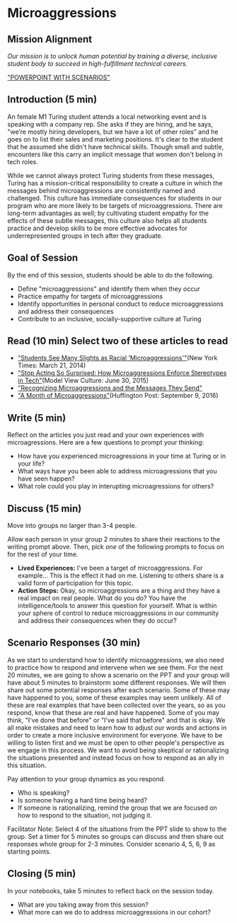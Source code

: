 # Microaggressions

## Mission Alignment
*Our mission is to unlock human potential by training a diverse, inclusive student body to succeed in high-fulfillment technical careers.*

["POWERPOINT WITH SCENARIOS"](https://drive.google.com/drive/folders/0B51t9-cqjZR7ZVhtZFM3djcwY3c) 

## Introduction (5 min)

An female M1 Turing student attends a local networking event and is speaking with a company rep. She asks if they are hiring, and he says, "we’re mostly hiring developers, but we have a lot of other roles” and he goes on to list their sales and marketing positions. It's clear to the student that he assumed she didn't have technical skills. Though small and subtle, encounters like this carry an implicit message that women don't belong in tech roles.

While we cannot always protect Turing students from these messages, Turing has a mission-critical responsibility to create a culture in which the messages behind microaggressions are consistently named and challenged. This culture has immediate consequences for students in our program who are more likely to be targets of microaggressions. There are long-term advantages as well; by cultivating student empathy for the effects of these subtle messages, this culture also helps all students practice and develop skills to be more effective advocates for underrepresented groups in tech after they graduate.


## Goal of Session
By the end of this session, students should be able to do the following.
* Define "microaggressions" and identify them when they occur
* Practice empathy for targets of microaggressions
* Identify opportunities in personal conduct to reduce microaggressions and address their consequences
* Contribute to an inclusive, socially-supportive culture at Turing


## Read (10 min) Select two of these articles to read
* ["Students See Many Slights as Racial ‘Microaggressions'"](http://www.nytimes.com/2014/03/22/us/as-diversity-increases-slights-get-subtler-but-still-sting.html)(New York Times: March 21, 2014)
* ["Stop Acting So Surprised: How Microaggressions Enforce Stereotypes in Tech"](https://modelviewculture.com/pieces/stop-acting-so-surprised-how-microaggressions-enforce-stereotypes-in-tech)(Model View Culture: June 30, 2015)
* ["Recognizing Microaggressions and the Messages They Send"](http://academicaffairs.ucsc.edu/events/documents/Microaggressions_Examples_Arial_2014_11_12.pdf)
* ["A Month of Microaggressions"](http://www.huffingtonpost.com/entry/a-month-of-microaggressions_us_57d31336e4b0eb9a57b7a827)(Huffington Post: September 9, 2016)


## Write (5 min)
Reflect on the articles you just read and your own experiences with microagressions.  Here are a few questions to prompt your thinking:

* How have you experienced microagressions in your time at Turing or in your life?
* What ways have you been able to address microagressions that you have seen happen?
* What role could you play in interupting microagressions for others? 

## Discuss (15 min)
Move into groups no larger than 3-4 people.  

Allow each person in your group 2 minutes to share their reactions to the writing prompt above. Then, pick _one_ of the following prompts to focus on for the rest of your time.
* **Lived Experiences:** I've been a target of microaggressions. For example... This is the effect it had on me. Listening to others share is a valid form of participation for this topic.
* **Action Steps:** Okay, so microaggressions are a thing and they have a real impact on real people. What do you do? You have the intelligence/tools to answer this question for yourself. What is within your sphere of control to reduce microaggressions in our community and address their consequences when they do occur?

## Scenario Responses (30 min)
As we start to understand how to identify microaggressions, we also need to practice how to respond and intervene when we see them.  For the next 20 minutes, we are going to show a scenario on the PPT and your group will have about 5 minutes to brainstorm some different responses.  We will then share out some potential responses after each scenario. Some of these may have happened to you, some of these examples may seem unlikely.  All of these are real examples that have been collected over the years, so as you respond, know that these are real and have happened.  Some of you may think, "I've done that before" or "I've said that before" and that is okay.  We all make mistakes and need to learn how to adjust our words and actions in order to create a more inclusive environment for everyone.  We have to be willing to listen first and we must be open to other people's perspective as we engage in this process. We want to avoid being skeptical or rationalizing the situations presented and instead focus on how to respond as an ally in this situation. 

Pay attention to your group dynamics as you respond.  
* Who is speaking?
* Is someone having a hard time being heard?
* If someone is rationalizing, remind the group that we are focused on how to respond to the situation, not judging it.

Facilitator Note:  Select 4 of the situations from the PPT slide to show to the group.  Set a timer for 5 minutes so groups can discuss and then share out responses whole group for 2-3 minutes.  Consider scenario 4, 5, 6, 9 as starting points.  

## Closing (5 min)
In your notebooks, take 5 minutes to reflect back on the session today.  
* What are you taking away from this session?
* What more can we do to address microaggressions in our cohort?

